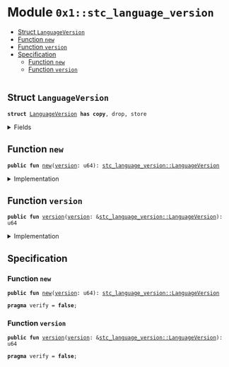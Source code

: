 
<a id="0x1_stc_language_version"></a>

# Module `0x1::stc_language_version`



-  [Struct `LanguageVersion`](#0x1_stc_language_version_LanguageVersion)
-  [Function `new`](#0x1_stc_language_version_new)
-  [Function `version`](#0x1_stc_language_version_version)
-  [Specification](#@Specification_0)
    -  [Function `new`](#@Specification_0_new)
    -  [Function `version`](#@Specification_0_version)


<pre><code></code></pre>



<a id="0x1_stc_language_version_LanguageVersion"></a>

## Struct `LanguageVersion`



<pre><code><b>struct</b> <a href="stc_language_version.md#0x1_stc_language_version_LanguageVersion">LanguageVersion</a> <b>has</b> <b>copy</b>, drop, store
</code></pre>



<details>
<summary>Fields</summary>


<dl>
<dt>
<code>major: u64</code>
</dt>
<dd>

</dd>
</dl>


</details>

<a id="0x1_stc_language_version_new"></a>

## Function `new`



<pre><code><b>public</b> <b>fun</b> <a href="stc_language_version.md#0x1_stc_language_version_new">new</a>(<a href="version.md#0x1_version">version</a>: u64): <a href="stc_language_version.md#0x1_stc_language_version_LanguageVersion">stc_language_version::LanguageVersion</a>
</code></pre>



<details>
<summary>Implementation</summary>


<pre><code><b>public</b> <b>fun</b> <a href="stc_language_version.md#0x1_stc_language_version_new">new</a>(<a href="version.md#0x1_version">version</a>: u64): <a href="stc_language_version.md#0x1_stc_language_version_LanguageVersion">LanguageVersion</a> {
    <a href="stc_language_version.md#0x1_stc_language_version_LanguageVersion">LanguageVersion</a> { major: <a href="version.md#0x1_version">version</a> }
}
</code></pre>



</details>

<a id="0x1_stc_language_version_version"></a>

## Function `version`



<pre><code><b>public</b> <b>fun</b> <a href="version.md#0x1_version">version</a>(<a href="version.md#0x1_version">version</a>: &<a href="stc_language_version.md#0x1_stc_language_version_LanguageVersion">stc_language_version::LanguageVersion</a>): u64
</code></pre>



<details>
<summary>Implementation</summary>


<pre><code><b>public</b> <b>fun</b> <a href="version.md#0x1_version">version</a>(<a href="version.md#0x1_version">version</a>: &<a href="stc_language_version.md#0x1_stc_language_version_LanguageVersion">LanguageVersion</a>): u64 {
    <a href="version.md#0x1_version">version</a>.major
}
</code></pre>



</details>

<a id="@Specification_0"></a>

## Specification


<a id="@Specification_0_new"></a>

### Function `new`


<pre><code><b>public</b> <b>fun</b> <a href="stc_language_version.md#0x1_stc_language_version_new">new</a>(<a href="version.md#0x1_version">version</a>: u64): <a href="stc_language_version.md#0x1_stc_language_version_LanguageVersion">stc_language_version::LanguageVersion</a>
</code></pre>




<pre><code><b>pragma</b> verify = <b>false</b>;
</code></pre>



<a id="@Specification_0_version"></a>

### Function `version`


<pre><code><b>public</b> <b>fun</b> <a href="version.md#0x1_version">version</a>(<a href="version.md#0x1_version">version</a>: &<a href="stc_language_version.md#0x1_stc_language_version_LanguageVersion">stc_language_version::LanguageVersion</a>): u64
</code></pre>




<pre><code><b>pragma</b> verify = <b>false</b>;
</code></pre>


[move-book]: https://starcoin.dev/move/book/SUMMARY
